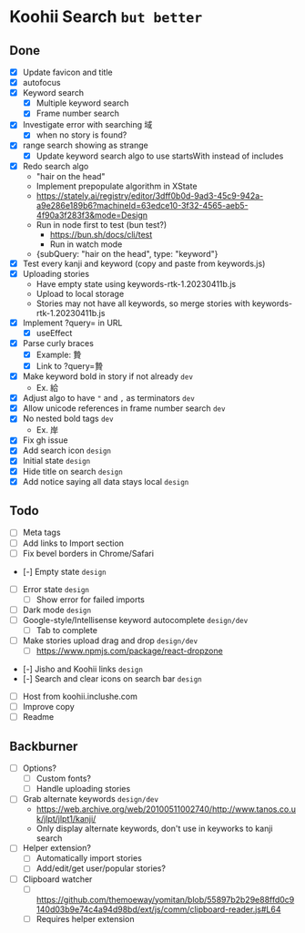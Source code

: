 # Koohii Search `but better`

## Done

- [x] Update favicon and title
- [x] autofocus
- [x] Keyword search
  - [x] Multiple keyword search
  - [x] Frame number search
- [x] Investigate error with searching 域
  - [x] when no story is found?
- [x] range search showing as strange
  - [x] Update keyword search algo to use startsWith instead of includes
- [x] Redo search algo
  - "hair on the head"
  - Implement prepopulate algorithm in XState
  - https://stately.ai/registry/editor/3dff0b0d-9ad3-45c9-942a-a9e286e189b6?machineId=63edce10-3f32-4565-aeb5-4f90a3f283f3&mode=Design
  - Run in node first to test (bun test?)
    - https://bun.sh/docs/cli/test
    - Run in watch mode
  - {subQuery: "hair on the head", type: "keyword"}
- [x] Test every kanji and keyword (copy and paste from keywords.js)
- [x] Uploading stories
  - Have empty state using keywords-rtk-1.20230411b.js
  - Upload to local storage
  - Stories may not have all keywords, so merge stories with keywords-rtk-1.20230411b.js
- [x] Implement ?query= in URL
  - [x] useEffect
- [x] Parse curly braces
  - [x] Example: 贄
  - [x] Link to ?query=贄
- [x] Make keyword bold in story if not already `dev`
  - Ex. 給
- [x] Adjust algo to have `"` and `,` as terminators `dev`
- [x] Allow unicode references in frame number search `dev`
- [x] No nested bold tags `dev`
  - Ex. 岸
- [x] Fix gh issue
- [x] Add search icon `design`
- [x] Initial state `design`
- [x] Hide title on search `design`
- [x] Add notice saying all data stays local `design`

## Todo

- [ ] Meta tags
- [ ] Add links to Import section
- [ ] Fix bevel borders in Chrome/Safari
- [-] Empty state `design`
- [ ] Error state `design`
  - [ ] Show error for failed imports
- [ ] Dark mode `design`
- [ ] Google-style/Intellisense keyword autocomplete `design/dev`
  - [ ] Tab to complete
- [ ] Make stories upload drag and drop `design/dev`
  - [ ] https://www.npmjs.com/package/react-dropzone
- [-] Jisho and Koohii links `design`
- [-] Search and clear icons on search bar `design`
- [ ] Host from koohii.inclushe.com
- [ ] Improve copy
- [ ] Readme

## Backburner

- [ ] Options?
  - [ ] Custom fonts?
  - [ ] Handle uploading stories
- [ ] Grab alternate keywords `design/dev`
  - https://web.archive.org/web/20100511002740/http://www.tanos.co.uk/jlpt/jlpt1/kanji/
  - Only display alternate keywords, don't use in keyworks to kanji search
- [ ] Helper extension?
  - [ ] Automatically import stories
  - [ ] Add/edit/get user/popular stories?
- [ ] Clipboard watcher
  - [ ] https://github.com/themoeway/yomitan/blob/55897b2b29e88ffd0c9140d03b9e74c4a94d98bd/ext/js/comm/clipboard-reader.js#L64
  - [ ] Requires helper extension
